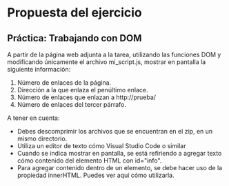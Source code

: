 # Propuesta del ejercicio

## Práctica: Trabajando con DOM

A partir de la página web adjunta a la tarea, utilizando las funciones DOM y modificando únicamente el archivo mi_script.js, mostrar en pantalla la siguiente información:

1. Número de enlaces de la página.
1. Dirección a la que enlaza el penúltimo enlace.
1. Número de enlaces que enlazan a http://prueba/
1. Número de enlaces del tercer párrafo.

A tener en cuenta:

- Debes descomprimir los archivos que se encuentran en el zip, en un mismo directorio.
- Utiliza un editor de texto cómo Visual Studio Code o similar
- Cuando se indica mostrar en pantalla, se está refiriendo a agregar texto cómo contenido del elemento HTML con id="info".
- Para agregar contenido dentro de un elemento, se debe hacer uso de la propiedad innerHTML. Puedes ver aquí cómo utilizarla.
